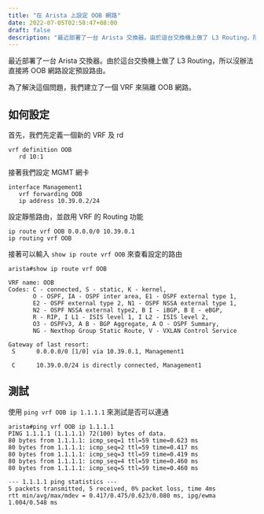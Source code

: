 ```yaml
---
title: "在 Arista 上設定 OOB 網路"
date: 2022-07-05T02:58:47+08:00
draft: false
description: "最近部署了一台 Arista 交換器。由於這台交換機上做了 L3 Routing，所以沒辦法直接將 OOB 網路設定預設路..."
---
```


最近部署了一台 Arista 交換器。由於這台交換機上做了 L3 Routing，所以沒辦法直接將 OOB 網路設定預設路由。

為了解決這個問題，我們建立了一個 VRF 來隔離 OOB 網路。

## 如何設定

首先，我們先定義一個新的 VRF 及 rd

```
vrf definition OOB
   rd 10:1
```

接著我們設定 MGMT 網卡

```
interface Management1
   vrf forwarding OOB
   ip address 10.39.0.2/24
```

設定靜態路由，並啟用 VRF 的 Routing 功能

```
ip route vrf OOB 0.0.0.0/0 10.39.0.1
ip routing vrf OOB
```

接著可以輸入 `show ip route vrf OOB` 來查看設定的路由

```
arista#show ip route vrf OOB

VRF name: OOB
Codes: C - connected, S - static, K - kernel, 
       O - OSPF, IA - OSPF inter area, E1 - OSPF external type 1,
       E2 - OSPF external type 2, N1 - OSPF NSSA external type 1,
       N2 - OSPF NSSA external type2, B I - iBGP, B E - eBGP,
       R - RIP, I L1 - ISIS level 1, I L2 - ISIS level 2,
       O3 - OSPFv3, A B - BGP Aggregate, A O - OSPF Summary,
       NG - Nexthop Group Static Route, V - VXLAN Control Service

Gateway of last resort:
 S      0.0.0.0/0 [1/0] via 10.39.0.1, Management1

 C      10.39.0.0/24 is directly connected, Management1
```

## 測試

使用 `ping vrf OOB ip 1.1.1.1` 來測試是否可以連通

```
arista#ping vrf OOB ip 1.1.1.1 
PING 1.1.1.1 (1.1.1.1) 72(100) bytes of data.
80 bytes from 1.1.1.1: icmp_seq=1 ttl=59 time=0.623 ms
80 bytes from 1.1.1.1: icmp_seq=2 ttl=59 time=0.417 ms
80 bytes from 1.1.1.1: icmp_seq=3 ttl=59 time=0.419 ms
80 bytes from 1.1.1.1: icmp_seq=4 ttl=59 time=0.460 ms
80 bytes from 1.1.1.1: icmp_seq=5 ttl=59 time=0.460 ms

--- 1.1.1.1 ping statistics ---
5 packets transmitted, 5 received, 0% packet loss, time 4ms
rtt min/avg/max/mdev = 0.417/0.475/0.623/0.080 ms, ipg/ewma 1.004/0.548 ms
```